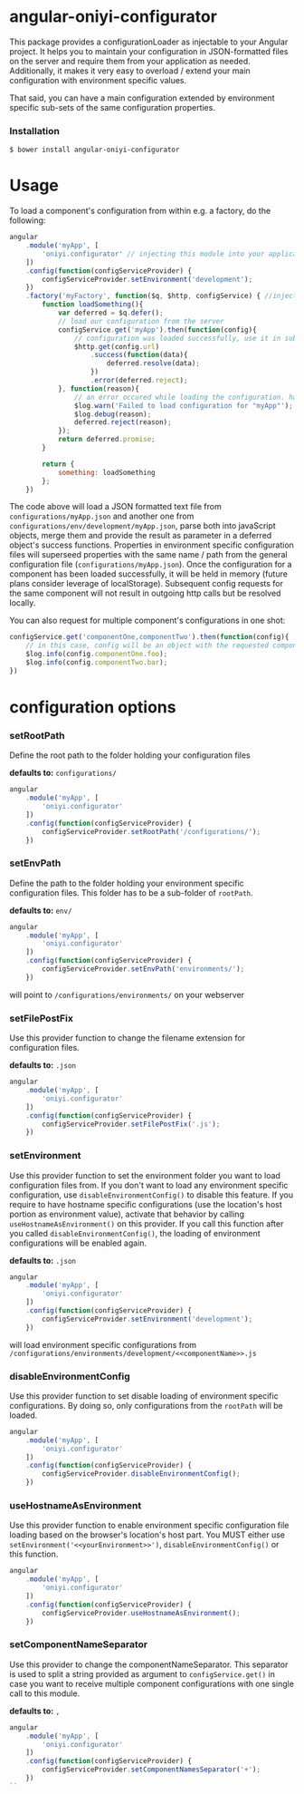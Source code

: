 # angular-oniyi-configurator
This package provides a configurationLoader as injectable to your Angular project.
It helps you to maintain your configuration in JSON-formatted files on the server and require them from your application as needed.
Additionally, it makes it very easy to overload / extend your main configuration with environment specific values.

That said, you can have a main configuration extended by environment specific sub-sets of the same configuration properties.

### Installation

```
$ bower install angular-oniyi-configurator
```

# Usage

To load a component's configuration from within e.g. a factory, do the following:
```javascript
angular
    .module('myApp', [
        'oniyi.configurator' // injecting this module into your applications
    ])
    .config(function(configServiceProvider) {
        configServiceProvider.setEnvironment('development');
    })
    .factory('myFactory', function($q, $http, configService) { //inject the configService from oniyi.configurator
        function loadSomething(){
            var deferred = $q.defer();
            // load our configuration from the server
            configService.get('myApp').then(function(config){
                // configuration was loaded successfully, use it in subsequent code
                $http.get(config.url)
                    .success(function(data){
                        deferred.resolve(data);
                    })
                    .error(deferred.reject);
            }, function(reason){
                // an error occured while loading the configuration. handle it accordingly
                $log.warn('Failed to load configuration for "myApp"');
                $log.debug(reason);
                deferred.reject(reason);
            });
            return deferred.promise;
        }

        return {
            something: loadSomething
        };
    })
```

The code above will load a JSON formatted text file from `configurations/myApp.json` and another one from `configurations/env/development/myApp.json`, parse both into javaScript objects, merge them and provide the result as parameter in a deferred object's success functions.
Properties in environment specific configuration files will superseed properties with the same name / path from the general configuration file (`configurations/myApp.json`).
Once the configuration for a component has been loaded successfully, it will be held in memory (future plans consider leverage of localStorage). Subsequent config requests for the same component will not result in outgoing http calls but be resolved locally.

You can also request for multiple component's configurations in one shot:

```javascript
configService.get('componentOne,componentTwo').then(function(config){
    // in this case, config will be an object with the requested component names as keys
    $log.info(config.componentOne.foo);
    $log.info(config.componentTwo.bar);
})
```

# configuration options

### setRootPath
Define the root path to the folder holding your configuration files

**defaults to:** `configurations/`

```javascript
angular
    .module('myApp', [
        'oniyi.configurator'
    ])
    .config(function(configServiceProvider) {
        configServiceProvider.setRootPath('/configurations/');
    })
```

### setEnvPath
Define the path to the folder holding your environment specific configuration files.
This folder has to be a sub-folder of `rootPath`.

**defaults to:** `env/`

```javascript
angular
    .module('myApp', [
        'oniyi.configurator'
    ])
    .config(function(configServiceProvider) {
        configServiceProvider.setEnvPath('environments/');
    })
```

will point to `/configurations/environments/` on your webserver

### setFilePostFix
Use this provider function to change the filename extension for configuration files.

**defaults to:** `.json`

```javascript
angular
    .module('myApp', [
        'oniyi.configurator'
    ])
    .config(function(configServiceProvider) {
        configServiceProvider.setFilePostFix('.js');
    })
```

### setEnvironment
Use this provider function to set the environment folder you want to load configuration files from.
If you don't want to load any environment specific configuration, use `disableEnvironmentConfig()` to disable this feature.
If you require to have hostname specific configurations (use the location's host portion as environment value), activate that behavior by calling `useHostnameAsEnvironment()` on this provider.
If you call this function after you called `disableEnvironmentConfig()`, the loading of environment configurations will be enabled again.

**defaults to:** `.json`

```javascript
angular
    .module('myApp', [
        'oniyi.configurator'
    ])
    .config(function(configServiceProvider) {
        configServiceProvider.setEnvironment('development');
    })
```

will load environment specific configurations from `/configurations/environments/development/<<componentName>>.js`

### disableEnvironmentConfig
Use this provider function to set disable loading of environment specific configurations. By doing so, only configurations from the `rootPath` will be loaded.

```javascript
angular
    .module('myApp', [
        'oniyi.configurator'
    ])
    .config(function(configServiceProvider) {
        configServiceProvider.disableEnvironmentConfig();
    })
```

### useHostnameAsEnvironment
Use this provider function to enable environment specific configuration file loading based on the browser's location's host part.
You MUST either use `setEnvironment('<<yourEnvironment>>')`, `disableEnvironmentConfig()` or this function.

```javascript
angular
    .module('myApp', [
        'oniyi.configurator'
    ])
    .config(function(configServiceProvider) {
        configServiceProvider.useHostnameAsEnvironment();
    })
```

### setComponentNameSeparator
Use this provider to change the componentNameSeparator. This separator is used to split a string provided as argument to `configService.get()` in case you want to receive multiple component configurations with one single call to this module.

**defaults to:** `,`

```javascript
angular
    .module('myApp', [
        'oniyi.configurator'
    ])
    .config(function(configServiceProvider) {
        configServiceProvider.setComponentNamesSeparator('+');
    })
``